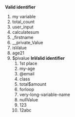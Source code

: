   **Valid identifier**       
1. my variable
2. total_count
3. user_input
4. calculatesum
5. _firstname
7. __private_Value
8. isValue
9. age21
10. $pivalue 
    **InValid identifier**
    1. 1st place
    2. my-age
    3. @email
    4. class
    5. total$amount
    6. forloop
    7. very-long-variable-name
    8. nullValue
    9. 123
    10. 12abc
